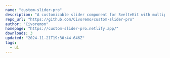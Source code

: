 ```yaml
---
name: "custom-slider-pro"
description: "A customizable slider component for SvelteKit with multiple shapes and styles"
repo_url: "https://github.com/Civoremo/custom-slider-pro"
author: "Civoremon"
homepage: "https://custom-slider-pro.netlify.app/"
downloads: 3
updated: "2024-11-21T19:30:44.646Z"
tags: 
  - ui
---
```

